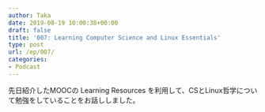 ```yaml
---
author: Taka
date: 2019-08-19 10:00:38+00:00
draft: false
title: '007: Learning Computer Science and Linux Essentials'
type: post
url: /ep/007/
categories:
- Podcast
---
```





先日紹介したMOOCの Learning Resources を利用して、CSとLinux哲学について勉強をしていることをお話ししました。



